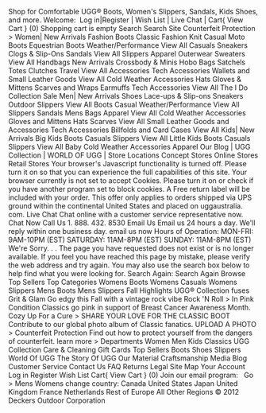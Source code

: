 Shop for Comfortable UGG® Boots, Women's Slippers, Sandals, Kids Shoes, and more. Welcome:  Log in|Register | Wish List | Live Chat | Cart{ View Cart } (0) Shopping cart is empty Search Search Site Counterfeit Protection > Women| New Arrivals Fashion Boots Classic Fashion Knit Casual Moto Boots Equestrian Boots Weather/Performance View All Casuals Sneakers Clogs & Slip-Ons Sandals View All Slippers Apparel Outerwear Sweaters View All Handbags New Arrivals Crossbody & Minis Hobo Bags Satchels Totes Clutches Travel View All Accessories Tech Accessories Wallets and Small Leather Goods View All Cold Weather Accessories Hats Gloves & Mittens Scarves and Wraps Earmuffs Tech Accessories View All The I Do Collection Sale Men| New Arrivals Shoes Lace-ups & Slip-ons Sneakers Outdoor Slippers View All Boots Casual Weather/Performance View All Slippers Sandals Mens Bags Apparel View All Cold Weather Accessories Gloves and Mittens Hats Scarves View All Small Leather Goods and Accessories Tech Accessories Billfolds and Card Cases View All Kids| New Arrivals Big Kids Boots Casuals Slippers View All Little Kids Boots Casuals Slippers View All Baby Cold Weather Accessories Apparel Our Blog | UGG Collection | WORLD OF UGG | Store Locations Concept Stores Online Stores Retail Stores Your browser's Javascript functionality is turned off. Please turn it on so that you can experience the full capabilities of this site. Your browser currently is not set to accept Cookies. Please turn it on or check if you have another program set to block cookies. A Free return label will be included with your order. This offer only applies to orders shipped via UPS ground within the continental United States and placed on uggaustralia. com. Live Chat Chat online with a customer service representative now. Chat Now Call Us 1. 888. 432. 8530 Email Us Email us 24 hours a day. We'll reply within one business day. email us now Hours of Operation: MON-FRI: 9AM-10PM (EST) SATURDAY: 11AM-8PM (EST) SUNDAY: 11AM-8PM (EST) We're Sorry. . . The page you have requested does not exist or is no longer available. If you feel you have reached this page by mistake, please verify the web address and try again. You may also use the search box below to help find what you were looking for. Search Again: Search Again Browse Top Sellers Top Categories Womens Boots Womens Casuals Womens Slippers Mens Boots Mens Slippers Fall Highlights UGG® Collection fuses Grit & Glam Go edgy this Fall with a vintage rock vibe Rock 'N Roll > In Pink Condition Classics go pink in support of Breast Cancer Awareness Month. Cozy Up For a Cure > SHARE YOUR LOVE FOR THE CLASSIC BOOT Contribute to our global photo album of Classic fanatics. UPLOAD A PHOTO > Counterfeit Protection Find out how to protect yourself from the dangers of counterfeit. learn more > Departments Women Men Kids Classics UGG Collection Care & Cleaning Gift Cards Top Sellers Boots Shoes Slippers World Of UGG The Story Of UGG Our Material Craftsmanship Media Blog Customer Service Contact Us FAQ Returns Legal Site Map Your Account Log in Register Wish List Cart{ View Cart } (0) Join our email program:   Go > Mens Womens change country: Canada United States Japan United Kingdom France Netherlands Rest of Europe All Other Regions © 2012 Deckers Outdoor Corporation
